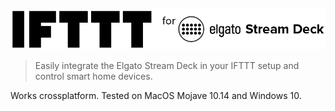 ![IFTTT for Elgato Stream Deck](resources/readme/integration-logo.png "IFTTT for Elgato Stream Deck")
> Easily integrate the Elgato Stream Deck in your IFTTT setup and control smart home devices.

Works crossplatform. Tested on MacOS Mojave 10.14 and Windows 10.